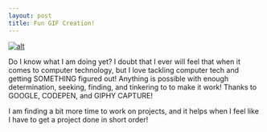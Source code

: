 ```yaml
---
layout: post
title: Fun GIF Creation!
---
```


[![alt](https://media.giphy.com/media/MaOVL6YB2R9UjjN0W5/giphy.gif)](http://www.heartandhandstraining.com)

Do I know what I am doing yet? I doubt that I ever will feel that when it comes to computer technology, but I love tackling computer tech and getting SOMETHING figured out! Anything is possible with enough determination, seeking, finding, and tinkering to to make it work! Thanks to GOOGLE, CODEPEN, and GIPHY CAPTURE!

I am finding a bit more time to work on projects, and it helps when I feel like I have to get a project done in short order!
